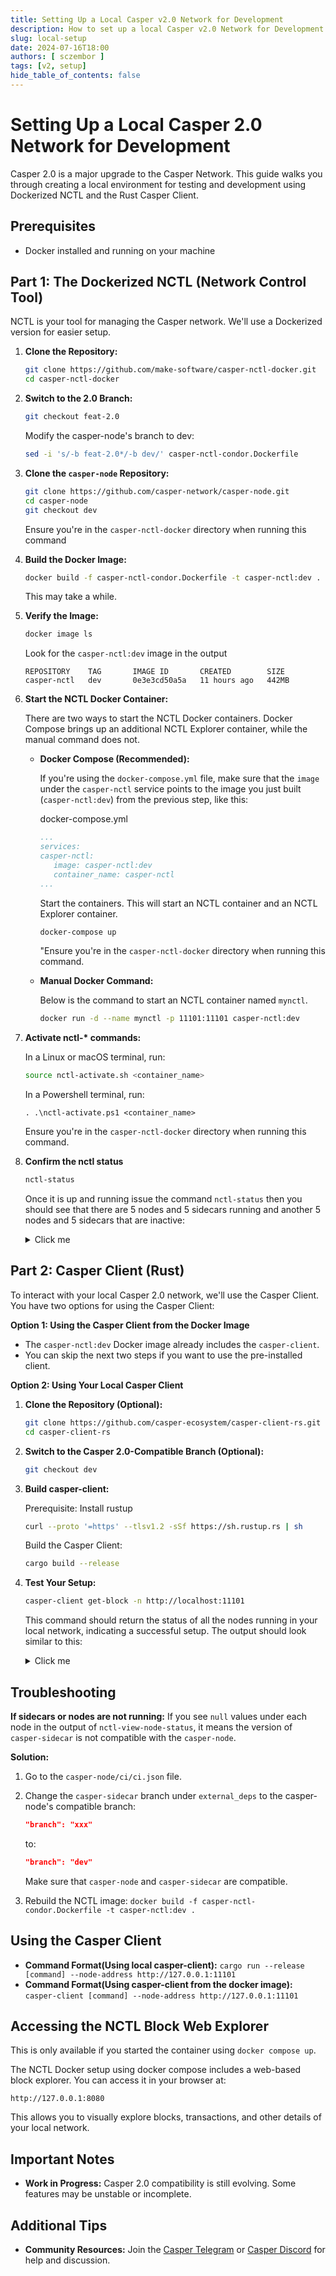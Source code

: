 ```yaml
---
title: Setting Up a Local Casper v2.0 Network for Development
description: How to set up a local Casper v2.0 Network for Development using CCTL and the Rust Casper client.
slug: local-setup
date: 2024-07-16T18:00
authors: [ sczembor ]
tags: [v2, setup]
hide_table_of_contents: false
---
```


# Setting Up a Local Casper 2.0 Network for Development

Casper 2.0 is a major upgrade to the Casper Network. This guide walks you through creating a local environment for testing and development using Dockerized NCTL and the Rust Casper Client.

<!-- truncate -->

## Prerequisites

* Docker installed and running on your machine 

## Part 1: The Dockerized NCTL (Network Control Tool)

NCTL is your tool for managing the Casper network. We'll use a Dockerized version for easier setup.

1. **Clone the Repository:**
   ```bash
   git clone https://github.com/make-software/casper-nctl-docker.git
   cd casper-nctl-docker
   ```

2. **Switch to the 2.0 Branch:**
   ```bash
   git checkout feat-2.0
   ```
   
   Modify the casper-node's branch to dev:
   ```bash
   sed -i 's/-b feat-2.0*/-b dev/' casper-nctl-condor.Dockerfile
   ```


3. **Clone the `casper-node` Repository:**
   ```bash
   git clone https://github.com/casper-network/casper-node.git
   cd casper-node
   git checkout dev
   ```
   Ensure you're in the `casper-nctl-docker` directory when running this command

4. **Build the Docker Image:**
   ```bash
   docker build -f casper-nctl-condor.Dockerfile -t casper-nctl:dev .
   ```
   This may take a while.

5. **Verify the Image:**
   ```bash
   docker image ls
   ```
   Look for the `casper-nctl:dev` image in the output
   ```
   REPOSITORY    TAG       IMAGE ID       CREATED        SIZE
   casper-nctl   dev       0e3e3cd50a5a   11 hours ago   442MB
   ```

6. **Start the NCTL Docker Container:**

   There are two ways to start the NCTL Docker containers.
   Docker Compose brings up an additional NCTL Explorer container, while the manual command does not.
   * **Docker Compose (Recommended):** 
   
      If you're using the `docker-compose.yml` file, make sure that the `image` under the `casper-nctl` service points to the image you just built (`casper-nctl:dev`) from the previous step, like this:  

      docker-compose.yml

      ```yaml
      ...
      services:
      casper-nctl:
         image: casper-nctl:dev
         container_name: casper-nctl
      ...
      ```
   
      Start the containers. This will start an NCTL container and an NCTL Explorer container.

      ```bash
      docker-compose up
      ```
      "Ensure you're in the `casper-nctl-docker` directory when running this command.


   * **Manual Docker Command:** 

      Below is the command to start an NCTL container named `mynctl`.

      ```bash
      docker run -d --name mynctl -p 11101:11101 casper-nctl:dev
      ```


7. **Activate nctl-\* commands:**

   In a Linux or macOS terminal, run:
   ```bash
   source nctl-activate.sh <container_name>
   ```
   In a Powershell terminal, run:
   ```
   . .\nctl-activate.ps1 <container_name>
   ```
   Ensure you're in the `casper-nctl-docker` directory when running this command.



7. **Confirm the nctl status**

   ```bash
   nctl-status
   ```

   Once it is up and running issue the command `nctl-status` then you should see that there are 5 nodes and 5 sidecars running and another 5 nodes and 5 sidecars that are inactive:

   <details>
   <summary>Click me</summary>
   
   ```json
      casper-nctl  | validators-1:casper-net-1-node-1       RUNNING   pid 996, uptime 0:00:03
      casper-nctl  | validators-1:casper-net-1-node-2       RUNNING   pid 998, uptime 0:00:03
      casper-nctl  | validators-1:casper-net-1-node-3       RUNNING   pid 1002, uptime 0:00:03
      casper-nctl  | validators-1:casper-net-1-sidecar-1    RUNNING   pid 997, uptime 0:00:03
      casper-nctl  | validators-1:casper-net-1-sidecar-2    RUNNING   pid 1000, uptime 0:00:03
      casper-nctl  | validators-1:casper-net-1-sidecar-3    RUNNING   pid 1011, uptime 0:00:03
      casper-nctl  | validators-2:casper-net-1-node-4       RUNNING   pid 1082, uptime 0:00:02
      casper-nctl  | validators-2:casper-net-1-node-5       RUNNING   pid 1084, uptime 0:00:02
      casper-nctl  | validators-2:casper-net-1-sidecar-4    RUNNING   pid 1083, uptime 0:00:02
      casper-nctl  | validators-2:casper-net-1-sidecar-5    RUNNING   pid 1085, uptime 0:00:02
      casper-nctl  | validators-3:casper-net-1-node-10      STOPPED   Not started
      casper-nctl  | validators-3:casper-net-1-node-6       STOPPED   Not started
      casper-nctl  | validators-3:casper-net-1-node-7       STOPPED   Not started
      casper-nctl  | validators-3:casper-net-1-node-8       STOPPED   Not started
      casper-nctl  | validators-3:casper-net-1-node-9       STOPPED   Not started
      casper-nctl  | validators-3:casper-net-1-sidecar-10   STOPPED   Not started
      casper-nctl  | validators-3:casper-net-1-sidecar-6    STOPPED   Not started
      casper-nctl  | validators-3:casper-net-1-sidecar-7    STOPPED   Not started
      casper-nctl  | validators-3:casper-net-1-sidecar-8    STOPPED   Not started
      casper-nctl  | validators-3:casper-net-1-sidecar-9    STOPPED   Not started
   ```

   </details>

## Part 2: Casper Client (Rust)

To interact with your local Casper 2.0 network, we'll use the Casper Client. You have two options for using the Casper Client:

**Option 1: Using the Casper Client from the Docker Image**

* The `casper-nctl:dev` Docker image already includes the `casper-client`.
* You can skip the next two steps if you want to use the pre-installed client.

**Option 2: Using Your Local Casper Client**

1. **Clone the Repository (Optional):**
   ```bash
   git clone https://github.com/casper-ecosystem/casper-client-rs.git
   cd casper-client-rs
   ```

2. **Switch to the Casper 2.0-Compatible Branch  (Optional):**
   ```bash
   git checkout dev
   ```

3. **Build casper-client:**

   Prerequisite: Install rustup

   ```bash
   curl --proto '=https' --tlsv1.2 -sSf https://sh.rustup.rs | sh
   ```

   Build the Casper Client:

   ```bash
   cargo build --release
   ```

4. **Test Your Setup:**
   ```bash
   casper-client get-block -n http://localhost:11101
   ```

   This command should return the status of all the nodes running in your local network, indicating a successful setup. The output should look similar to this:

   <details>
   <summary>Click me</summary>
   

   ```json
   {
      "jsonrpc": "2.0",
      "id": -2049464589362040719,
      "result": {
         "api_version": "2.0.0",
         "block_with_signatures": {
               "block": {
                  "Version2": {
                     "hash": "9e7c32760b6fefcd4e1a579a9dce0835e1d564e5a5aedaf06911d76f64af9e0c",
                     "header": {
                           "parent_hash": "ecd94fd34417032d4e7b77b0dce3c48164398d1946d95a57b50c73eaee59cf90",
                           "state_root_hash": "ad53786aed35ef7e5a608552329ff0ab33055c4e4bf6764124a3603fce49990a",
                           "body_hash": "18937e8cf4338b5f5fdc2581f8d7d6a47de736d2799e3f3bc9b0ff9f1e7cf106",
                           "random_bit": false,
                           "accumulated_seed": "1ce9cae18eccdea58c1a6b22474c6f98e4a4bf17d53a306390f528a18d264f59",
                           "era_end": null,
                           "timestamp": "2025-04-23T03:41:03.130Z",
                           "era_id": 94,
                           "height": 1028,
                           "protocol_version": "2.0.0",
                           "proposer": "0190664e16a17594ed2d0e3c279c4cf5894e8db0da15e3b91c938562a1caae32ab",
                           "current_gas_price": 1,
                           "last_switch_block_hash": "db222beace01c5c624cbd84a62c92feb0a23f3e0c3372dd5cba9e7ce51db63cf"
                     },
                     "body": {
                           "transactions": {},
                           "rewarded_signatures": [
                              [
                                 248
                              ],
                              [
                                 0
                              ],
                              [
                                 0
                              ]
                           ]
                     }
                  }
               },
               "proofs": [
                  {
                     "public_key": "01509254f22690fbe7fb6134be574c4fbdb060dfa699964653b99753485e518ea6",
                     "signature": "01fbe5ca7584cd517b51cc2ee1c79c055eaccb523470b5f460f23c365d476dabf40d62d753b0f1c1003568dd555b64848cda2029d3f31bf9ee548ea6aefca72506"
                  },
                  {
                     "public_key": "0190664e16a17594ed2d0e3c279c4cf5894e8db0da15e3b91c938562a1caae32ab",
                     "signature": "014ebd115e50169c79dd469f6118df18869232839bc07c3cff079837657ba9d31d913d367da886442f1532fbef66e86985d693346037b4863ef0ec90c1476e3403"
                  },
                  {
                     "public_key": "01c867ff3cf1d4e4e68fc00922fdcb740304def196e223091dee62012f444b9eba",
                     "signature": "01d183f46c1a0af713c2f0629ea0436cb37c04ef300f8c25f84384607a91817e869956ccf47a4902f9d51c173cb8c3f6949391c792e343bc93968274b4c692e50c"
                  },
                  {
                     "public_key": "01f58b94526d280881f79744effebc555426190950d5dfdd2f8aaf10ceaec010c6",
                     "signature": "01308ad12b69bc92497ad3b9d169d685a436ee4194a0e291a14e022bc0e70e5ee881a2f0be5301752ad9888a790bd9c4a7cbff1481df472166f3dce29df9ec9d00"
                  },
                  {
                     "public_key": "01fed662dc7f1f7af43ad785ba07a8cc05b7a96f9ee69613cfde43bc56bec1140b",
                     "signature": "01bac3f6529816492daaa019a4ecf5bd3ef68757a266e4b4a0382a56268fdbc86a65ec037feb87cda554e244f25c3c9e525961a1a660b39ebd6f1aee2e64ce0006"
                  }
               ]
         }
      }
   }
   ```
   </details>

## Troubleshooting

**If sidecars or nodes are not running:** If you see `null` values under each node in the output of `nctl-view-node-status`, it means the version of `casper-sidecar` is not compatible with the `casper-node`.

**Solution:**
1. Go to the `casper-node/ci/ci.json` file.
2. Change the `casper-sidecar` branch under `external_deps` to the casper-node's compatible branch:
   ```json
   "branch": "xxx"
   ``` 
   to:
   ```json
   "branch": "dev" 
   ```

   Make sure that `casper-node` and `casper-sidecar` are compatible.

3. Rebuild the NCTL image: `docker build -f casper-nctl-condor.Dockerfile -t casper-nctl:dev .`

## Using the Casper Client

* **Command Format(Using local casper-client):** `cargo run --release [command] --node-address http://127.0.0.1:11101`
* **Command Format(Using casper-client from the docker image):** `casper-client [command] --node-address http://127.0.0.1:11101`

## Accessing the NCTL Block Web Explorer

This is only available if you started the container using `docker compose up`.

The NCTL Docker setup using docker compose includes a web-based block explorer.  You can access it in your browser at:

```
http://127.0.0.1:8080
```

This allows you to visually explore blocks, transactions, and other details of your local network.

## Important Notes

* **Work in Progress:** Casper 2.0 compatibility is still evolving. Some features may be unstable or incomplete.

## Additional Tips

* **Community Resources:** Join the [Casper Telegram](https://t.me/CSPRCondor) or [Casper Discord](https://discord.gg/caspernetwork) for help and discussion.